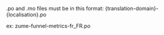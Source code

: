.po and .mo files must be in this format:
{translation-domain}-{localisation}.po

ex:
zume-funnel-metrics-fr_FR.po
